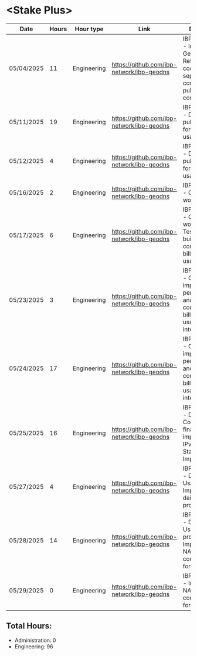 # \<Stake Plus\>
| Date | Hours | Hour type | Link | Description | 
|---|---|---|---|---|
| 05/04/2025 | 11 | Engineering | https://github.com/ibp-network/ibp-geodns | IBP-GeoDNS v3 - Initial IBP-GeoDNS v3, Refactoring code to seperate components for pubsub communications |
| 05/11/2025 | 19 | Engineering | https://github.com/ibp-network/ibp-geodns | IBP-GeoDNS v3 - Design pubsub comms for billing, stats, usage |
| 05/12/2025 |  4 | Engineering | https://github.com/ibp-network/ibp-geodns | IBP-GeoDNS v3 - Design pubsub comms for billing, stats, usage |
| 05/16/2025 |  2 | Engineering | https://github.com/ibp-network/ibp-geodns | IBP-GeoDNS v3 - Codex workflow |
| 05/17/2025 |  6 | Engineering | https://github.com/ibp-network/ibp-geodns | IBP-GeoDNS v3 - Codex workflow & Tests, Continue building pubsub comms for billing, stats, usage |
| 05/23/2025 |  3 | Engineering | https://github.com/ibp-network/ibp-geodns | IBP-GeoDNS v3 - Continuing to improve performance and separate components for billing, stats and usage integration |
| 05/24/2025 | 17 | Engineering | https://github.com/ibp-network/ibp-geodns | IBP-GeoDNS v3 - Continuing to improve performance and separate components for billing, stats and usage integration |
| 05/25/2025 | 16 | Engineering | https://github.com/ibp-network/ibp-geodns | IBP-GeoDNS v3 - Debugging, Continuing to finalize usage implementation, IPv6 (Dual Stack) Implementation |
| 05/27/2025 |  4 | Engineering | https://github.com/ibp-network/ibp-geodns | IBP-GeoDNS v3 - Debugging Usage, Implementing daily usage processing |
| 05/28/2025 | 14 | Engineering | https://github.com/ibp-network/ibp-geodns | IBP-GeoDNS v3 - Debugging Usage processing, Implementing NATS communication for data retrieval |
| 05/29/2025 |  0 | Engineering | https://github.com/ibp-network/ibp-geodns | IBP-GeoDNS v3 - Implementing NATS communication for data retrieval |

## Total Hours:
- Administration: 0
- Engineering: 96

